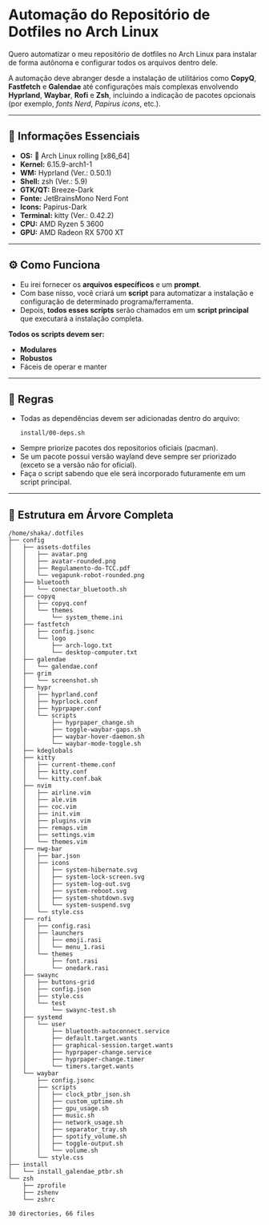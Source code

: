 # Automação do Repositório de Dotfiles no Arch Linux

Quero automatizar o meu repositório de dotfiles no Arch Linux para instalar de forma autônoma e configurar todos os arquivos dentro dele.  

A automação deve abranger desde a instalação de utilitários como **CopyQ**, **Fastfetch** e **Galendae** até configurações mais complexas envolvendo **Hyprland**, **Waybar**, **Rofi** e **Zsh**, incluindo a indicação de pacotes opcionais (por exemplo, *fonts Nerd*, *Papirus icons*, etc.).

---

## 📌 Informações Essenciais

- **OS:** 󰣇 Arch Linux rolling [x86_64]  
- **Kernel:** 6.15.9-arch1-1  
- **WM:** Hyprland (Ver.: 0.50.1)  
- **Shell:** zsh (Ver.: 5.9)  
- **GTK/QT:** Breeze-Dark  
- **Fonte:** JetBrainsMono Nerd Font  
- **Icons:** Papirus-Dark  
- **Terminal:** kitty (Ver.: 0.42.2)  
- **CPU:** AMD Ryzen 5 3600  
- **GPU:** AMD Radeon RX 5700 XT  

---

## ⚙️ Como Funciona

- Eu irei fornecer os **arquivos específicos** e um **prompt**.  
- Com base nisso, você criará um **script** para automatizar a instalação e configuração de determinado programa/ferramenta.  
- Depois, **todos esses scripts** serão chamados em um **script principal** que executará a instalação completa.  

**Todos os scripts devem ser:**
- **Modulares**
- **Robustos**
- Fáceis de operar e manter

---

## 📜 Regras

- Todas as dependências devem ser adicionadas dentro do arquivo:  
  ```
  install/00-deps.sh
  ```
- Sempre priorize pacotes dos repositorios oficiais (pacman).
- Se um pacote possui versão wayland deve sempre ser priorizado (exceto se a versão não for oficial).
- Faça o script sabendo que ele será incorporado futuramente em um script principal.

---

## 📂 Estrutura em Árvore Completa

```ascii
/home/shaka/.dotfiles
├── config
│   ├── assets-dotfiles
│   │   ├── avatar.png
│   │   ├── avatar-rounded.png
│   │   ├── Regulamento-do-TCC.pdf
│   │   └── vegapunk-robot-rounded.png
│   ├── bluetooth
│   │   └── conectar_bluetooth.sh
│   ├── copyq
│   │   ├── copyq.conf
│   │   └── themes
│   │       └── system_theme.ini
│   ├── fastfetch
│   │   ├── config.jsonc
│   │   └── logo
│   │       ├── arch-logo.txt
│   │       └── desktop-computer.txt
│   ├── galendae
│   │   └── galendae.conf
│   ├── grim
│   │   └── screenshot.sh
│   ├── hypr
│   │   ├── hyprland.conf
│   │   ├── hyprlock.conf
│   │   ├── hyprpaper.conf
│   │   └── scripts
│   │       ├── hyprpaper_change.sh
│   │       ├── toggle-waybar-gaps.sh
│   │       ├── waybar-hover-daemon.sh
│   │       └── waybar-mode-toggle.sh
│   ├── kdeglobals
│   ├── kitty
│   │   ├── current-theme.conf
│   │   ├── kitty.conf
│   │   └── kitty.conf.bak
│   ├── nvim
│   │   ├── airline.vim
│   │   ├── ale.vim
│   │   ├── coc.vim
│   │   ├── init.vim
│   │   ├── plugins.vim
│   │   ├── remaps.vim
│   │   ├── settings.vim
│   │   └── themes.vim
│   ├── nwg-bar
│   │   ├── bar.json
│   │   ├── icons
│   │   │   ├── system-hibernate.svg
│   │   │   ├── system-lock-screen.svg
│   │   │   ├── system-log-out.svg
│   │   │   ├── system-reboot.svg
│   │   │   ├── system-shutdown.svg
│   │   │   └── system-suspend.svg
│   │   └── style.css
│   ├── rofi
│   │   ├── config.rasi
│   │   ├── launchers
│   │   │   ├── emoji.rasi
│   │   │   └── menu_1.rasi
│   │   └── themes
│   │       ├── font.rasi
│   │       └── onedark.rasi
│   ├── swaync
│   │   ├── buttons-grid
│   │   ├── config.json
│   │   ├── style.css
│   │   └── test
│   │       └── swaync-test.sh
│   ├── systemd
│   │   └── user
│   │       ├── bluetooth-autoconnect.service
│   │       ├── default.target.wants
│   │       ├── graphical-session.target.wants
│   │       ├── hyprpaper-change.service
│   │       ├── hyprpaper-change.timer
│   │       └── timers.target.wants
│   └── waybar
│       ├── config.jsonc
│       ├── scripts
│       │   ├── clock_ptbr_json.sh
│       │   ├── custom_uptime.sh
│       │   ├── gpu_usage.sh
│       │   ├── music.sh
│       │   ├── network_usage.sh
│       │   ├── separator_tray.sh
│       │   ├── spotify_volume.sh
│       │   ├── toggle-output.sh
│       │   └── volume.sh
│       └── style.css
├── install
│   └── install_galendae_ptbr.sh
└── zsh
    ├── zprofile
    ├── zshenv
    └── zshrc

30 directories, 66 files
```
